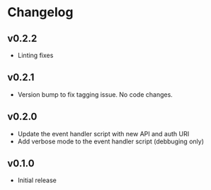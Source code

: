 # Changelog

## v0.2.2

* Linting fixes

## v0.2.1

* Version bump to fix tagging issue. No code changes.

## v0.2.0

* Update the event handler script with new API and auth URI
* Add verbose mode to the event handler script (debbuging only)

## v0.1.0

* Initial release

